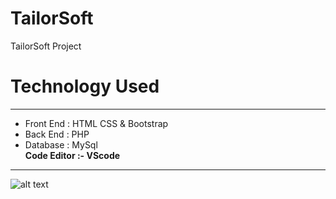 # TailorSoft
TailorSoft Project
# Technology Used
------------
- Front End : HTML CSS & Bootstrap
- Back End : PHP 
- Database : MySql <br /> 
**Code Editor :- VScode**
------------
![alt text](https://drive.google.com/file/d/1j0inBbJJ7eD-7mh-50HF6Nljmggb2w7I/view?usp=sharing)
